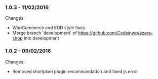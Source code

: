 

### 1.0.3 - 11/02/2016

 Changes: 


 * WooCommerce and EDD style fixes
 * Merge branch 'development' of https://github.com/Codeinwp/azera-shop into development


### 1.0.2 - 09/02/2016

 Changes: 


 * Removed shortpixel plugin recommandation and fixed js error
